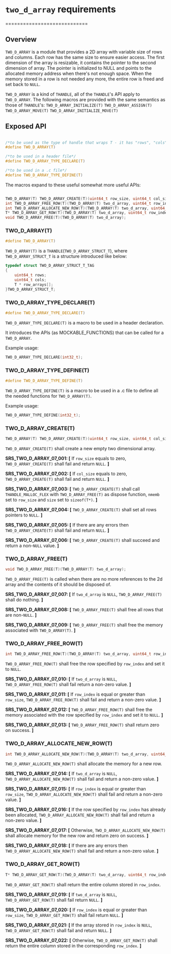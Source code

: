 # `two_d_array` requirements
============================

## Overview

`TWO_D_ARRAY` is a module that provides a 2D array with variable size of rows and columns. Each row has the same size to ensure easier access. The first dimension of the array is resizable, it contains the pointer to the second dimension of array. The pointer is initialized to NULL and points to the allocated memory address when there's not enough space. When the memory stored in a row is not needed any more, the entire row is freed and set back to `NULL`.

`TWO_D_ARRAY` is a kind of `THANDLE`, all of the `THANDLE`'s API apply to `TWO_D_ARRAY`. The following macros are provided with the same semantics as those of `THANDLE`'s:
`TWO_D_ARRAY_INITIALIZE(T)`
`TWO_D_ARRAY_ASSIGN(T)`
`TWO_D_ARRAY_MOVE(T)`
`TWO_D_ARRAY_INITIALIZE_MOVE(T)`


## Exposed API

```c

/*to be used as the type of handle that wraps T - it has "rows", "cols" and "row_arrays"*/
#define TWO_D_ARRAY(T)

/*to be used in a header file*/
#define TWO_D_ARRAY_TYPE_DECLARE(T)

/*to be used in a .c file*/
#define TWO_D_ARRAY_TYPE_DEFINE(T)
```

The macros expand to these useful somewhat more useful APIs:

```c

TWO_D_ARRAY(T) TWO_D_ARRAY_CREATE(T)(uint64_t row_size, uint64_t col_size);
int TWO_D_ARRAY_FREE_ROW(T)(TWO_D_ARRAY(T) two_d_array, uint64_t row_index);
int TWO_D_ARRAY_ALLOCATE_NEW_ROW(T)(TWO_D_ARRAY(T) two_d_array, uint64_t row_index);
T* TWO_D_ARRAY_GET_ROW(T)(TWO_D_ARRAY(T) two_d_array, uint64_t row_index);
void TWO_D_ARRAY_FREE(T)(TWO_D_ARRAY(T) two_d_array);

```

### TWO_D_ARRAY(T)

```c
#define TWO_D_ARRAY(T)
```
`TWO_D_ARRAY(T)` is a `THANDLE`(`TWO_D_ARRAY_STRUCT_T`), where `TWO_D_ARRAY_STRUCT_T` is a structure introduced like below:

```c
typedef struct TWO_D_ARRAY_STRUCT_T_TAG
{
    uint64_t rows;
    uint64_t cols;
    T * row_arrays[];
}TWO_D_ARRAY_STRUCT_T;
```

### TWO_D_ARRAY_TYPE_DECLARE(T)
```c
#define TWO_D_ARRAY_TYPE_DECLARE(T)
```

`TWO_D_ARRAY_TYPE_DECLARE(T)` is a macro to be used in a header declaration.

It introduces the APIs (as MOCKABLE_FUNCTIONS) that can be called for a `TWO_D_ARRAY`.

Example usage:

```c
TWO_D_ARRAY_TYPE_DECLARE(int32_t);
```

### TWO_D_ARRAY_TYPE_DEFINE(T)
```c
#define TWO_D_ARRAY_TYPE_DEFINE(T)
```

`TWO_D_ARRAY_TYPE_DEFINE(T)` is a macro to be used in a .c file to define all the needed functions for `TWO_D_ARRAY(T)`.

Example usage:

```c
TWO_D_ARRAY_TYPE_DEFINE(int32_t);
```


### TWO_D_ARRAY_CREATE(T)

```c
TWO_D_ARRAY(T) TWO_D_ARRAY_CREATE(T)(uint64_t row_size, uint64_t col_size);
```

`TWO_D_ARRAY_CREATE(T)` shall create a new empty two dimensional array.

**SRS_TWO_D_ARRAY_07_001: [** If `row_size` equals to zero, `TWO_D_ARRAY_CREATE(T)` shall fail and return `NULL`. **]**

**SRS_TWO_D_ARRAY_07_002: [** If `col_size` equals to zero, `TWO_D_ARRAY_CREATE(T)` shall fail and return `NULL`. **]**

**SRS_TWO_D_ARRAY_07_003: [** `TWO_D_ARRAY_CREATE(T)` shall call `THANDLE_MALLOC_FLEX` with `TWO_D_ARRAY_FREE(T)` as dispose function, `nmemb` set to `row_size` and `size` set to `sizeof(T*)`. **]**

**SRS_TWO_D_ARRAY_07_004: [** `TWO_D_ARRAY_CREATE(T)` shall set all rows pointers to `NULL`. **]**

**SRS_TWO_D_ARRAY_07_005: [** If there are any errors then `TWO_D_ARRAY_CREATE(T)` shall fail and return `NULL`. **]**

**SRS_TWO_D_ARRAY_07_006: [** `TWO_D_ARRAY_CREATE(T)` shall succeed and return a non-`NULL` value. **]**

### TWO_D_ARRAY_FREE(T)

```c
void TWO_D_ARRAY_FREE(T)(TWO_D_ARRAY(T) two_d_array);
```

`TWO_D_ARRAY_FREE(T)` is called when there are no more references to the 2d array and the contents of it should be disposed of.

**SRS_TWO_D_ARRAY_07_007: [** If `two_d_array` is `NULL`, `TWO_D_ARRAY_FREE(T)` shall do nothing. **]**

**SRS_TWO_D_ARRAY_07_008: [** `TWO_D_ARRAY_FREE(T)` shall free all rows that are non-`NULL`. **]**

**SRS_TWO_D_ARRAY_07_009: [** `TWO_D_ARRAY_FREE(T)` shall free the memory associated with `TWO_D_ARRAY(T)`. **]**

### TWO_D_ARRAY_FREE_ROW(T)

```c
int TWO_D_ARRAY_FREE_ROW(T)(TWO_D_ARRAY(T) two_d_array, uint64_t row_index);
```

`TWO_D_ARRAY_FREE_ROW(T)` shall free the row specified by `row_index` and set it to `NULL`.

**SRS_TWO_D_ARRAY_07_010: [** If `two_d_array` is `NULL`, `TWO_D_ARRAY_FREE_ROW(T)` shall fail return a non-zero value. **]**

**SRS_TWO_D_ARRAY_07_011: [** If `row_index` is equal or greater than `row_size`, `TWO_D_ARRAY_FREE_ROW(T)` shall fail and return a non-zero value. **]**

**SRS_TWO_D_ARRAY_07_012: [** `TWO_D_ARRAY_FREE_ROW(T)` shall free the memory associated with the row specified by `row_index` and set it to `NULL`. **]**

**SRS_TWO_D_ARRAY_07_013: [** `TWO_D_ARRAY_FREE_ROW(T)` shall return zero on success. **]**

### TWO_D_ARRAY_ALLOCATE_NEW_ROW(T)

```c
int TWO_D_ARRAY_ALLOCATE_NEW_ROW(T)(TWO_D_ARRAY(T) two_d_array, uint64_t row_index);
```

`TWO_D_ARRAY_ALLOCATE_NEW_ROW(T)` shall allocate the memory for a new row.

**SRS_TWO_D_ARRAY_07_014: [** If `two_d_array` is `NULL`, `TWO_D_ARRAY_ALLOCATE_NEW_ROW(T)` shall fail and return a non-zero value. **]**

**SRS_TWO_D_ARRAY_07_015: [** If `row_index` is equal or greater than `row_size`, `TWO_D_ARRAY_ALLOCATE_NEW_ROW(T)` shall fail and return a non-zero value. **]**

**SRS_TWO_D_ARRAY_07_016: [** If the row specified by `row_index` has already been allocated, `TWO_D_ARRAY_ALLOCATE_NEW_ROW(T)` shall fail and return a non-zero value. **]**

**SRS_TWO_D_ARRAY_07_017: [** Otherwise, `TWO_D_ARRAY_ALLOCATE_NEW_ROW(T)` shall allocate memory for the new row and return zero on success. **]**

**SRS_TWO_D_ARRAY_07_018: [** If there are any errors then `TWO_D_ARRAY_ALLOCATE_NEW_ROW(T)` shall fail and return a non-zero value. **]**

### TWO_D_ARRAY_GET_ROW(T)

```c
T* TWO_D_ARRAY_GET_ROW(T)(TWO_D_ARRAY(T) two_d_array, uint64_t row_index);
```

`TWO_D_ARRAY_GET_ROW(T)` shall return the entire column stored in `row_index`.

**SRS_TWO_D_ARRAY_07_019: [** If `two_d_array` is `NULL`, `TWO_D_ARRAY_GET_ROW(T)` shall fail return `NULL`. **]**

**SRS_TWO_D_ARRAY_07_020: [** If `row_index` is equal or greater than `row_size`, `TWO_D_ARRAY_GET_ROW(T)` shall fail return `NULL`. **]**

**SRS_TWO_D_ARRAY_07_021: [** If the array stored in `row_index` is `NULL`, `TWO_D_ARRAY_GET_ROW(T)` shall fail and return `NULL`. **]**

**SRS_TWO_D_ARRAY_07_022: [** Otherwise, `TWO_D_ARRAY_GET_ROW(T)` shall return the entire column stored in the corresponding `row_index`. **]**

